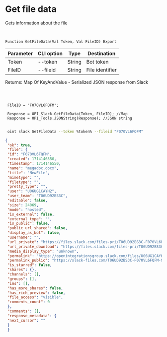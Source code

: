 ﻿---
sidebar_position: 3
---

# Get file data
 Gets information about the file


<br/>


`Function GetFileData(Val Token, Val FileID) Export`

 | Parameter | CLI option | Type | Destination |
 |-|-|-|-|
 | Token | --token | String | Bot token |
 | FileID | --fileid | String | File identifier |

 
 Returns: Map Of KeyAndValue - Serialized JSON response from Slack

<br/>




```bsl title="Code example"
 
 FileID = "F070VL6FQFM";
 
 Response = OPI_Slack.GetFileData(Token, FileID); //Map
 Response = OPI_Tools.JSONString(Response); //JSON string
```
	


```sh title="CLI command example"
 
 oint slack GetFileData --token %token% --fileid "F070VL6FQFM"

```

```json title="Result"
{
 "ok": true,
 "file": {
 "id": "F070VL6FQFM",
 "created": 1714146550,
 "timestamp": 1714146550,
 "name": "megadoc.docx",
 "title": "NewFile",
 "mimetype": "",
 "filetype": "",
 "pretty_type": "",
 "user": "U06UG1CAYH2",
 "user_team": "T06UD92BS3C",
 "editable": false,
 "size": 24069,
 "mode": "hosted",
 "is_external": false,
 "external_type": "",
 "is_public": false,
 "public_url_shared": false,
 "display_as_bot": false,
 "username": "",
 "url_private": "https://files.slack.com/files-pri/T06UD92BS3C-F070VL6FQFM/megadoc.docx",
 "url_private_download": "https://files.slack.com/files-pri/T06UD92BS3C-F070VL6FQFM/download/megadoc.docx",
 "media_display_type": "unknown",
 "permalink": "https://openintegrationsgroup.slack.com/files/U06UG1CAYH2/F070VL6FQFM/megadoc.docx",
 "permalink_public": "https://slack-files.com/T06UD92BS3C-F070VL6FQFM-9fb2618d36",
 "is_starred": false,
 "shares": {},
 "channels": [],
 "groups": [],
 "ims": [],
 "has_more_shares": false,
 "has_rich_preview": false,
 "file_access": "visible",
 "comments_count": 0
 },
 "comments": [],
 "response_metadata": {
 "next_cursor": ""
 }
 }
```
